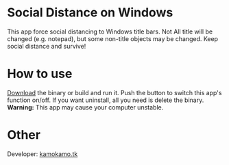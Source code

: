 # Social Distance on Windows
This app force social distancing to Windows title bars. Not All title will be changed (e.g. notepad), but some non-title objects may be changed. Keep social distance and survive!

# How to use
[Download](https://github.com/comradeKamoKamo/socialDistanceOnWindows/raw/master/socialDistanceOnWindows.exe)
the binary or build and run it. Push the button to switch this app's function on/off. If you want uninstall, all you need is delete the binary.   
**Warning:** This app may cause your computer unstable.

# Other
Developer: [kamokamo.tk](https://kamokamo.tk)

